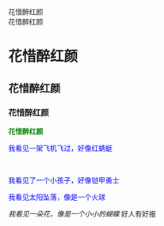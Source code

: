 
<html  lang="en">
<head>
  <meta  charset="UTF-8">
  <title>我我的标题V</title>
  <style>
    p{color:blue 
        }
    strong{color:green}
  </style>
</head>
<body>
  <div>花惜醉红颜</div>
  <span>花惜醉红颜</span><br/>
  <h1>花惜醉红颜</h1>
  <h2>花惜醉红颜</h2>
  <h3>花惜醉红颜</h3>
  <strong>花惜醉红颜</strong>
  <p>我看见一架飞机飞过，好像红蜻蜓</p><br/>
  <p>我看见了一个小孩子，好像铠甲勇士</p>
  <p>我看见太阳坠落，像是一个火球</p>
  <em>我看见一朵花，像是一个小小的蝴蝶</em>
  好人有好报
  
 </body>
 </html>
